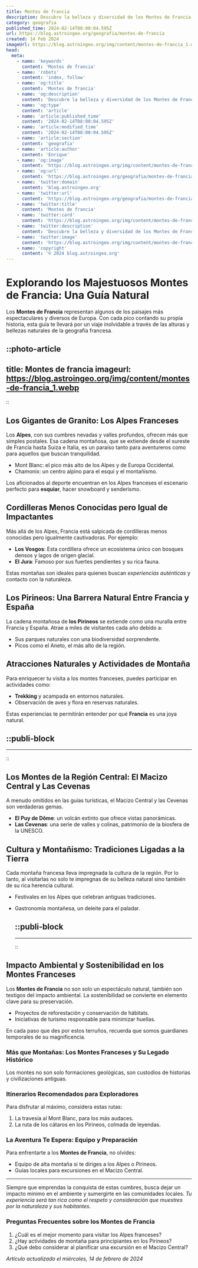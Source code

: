 ```yaml
---
title: Montes de francia
description: Descubre la belleza y diversidad de los Montes de Francia. Explora paisajes fascinantes, senderos escondidos y la rica historia natural.
category: geografia
published_time: 2024-02-14T08:00:04.595Z
url: https://blog.astroingeo.org/geografia/montes-de-francia
created: 14 Feb 2024
imageUrl: https://blog.astroingeo.org/img/content/montes-de-francia_1.webp
head:
  meta:
    - name: 'keywords'
      content: 'Montes de francia'
    - name: 'robots'
      content: 'index, follow'
    - name: 'og:title'
      content: 'Montes de francia'
    - name: 'og:description'
      content: 'Descubre la belleza y diversidad de los Montes de Francia. Explora paisajes fascinantes, senderos escondidos y la rica historia natural.'
    - name: 'og:type'
      content: 'article'
    - name: 'article:published_time'
      content: '2024-02-14T08:00:04.595Z'
    - name: 'article:modified_time'
      content: '2024-02-14T08:00:04.595Z'
    - name: 'article:section'
      content: 'geografia'
    - name: 'article:author'
      content: 'Enrique'
    - name: 'og:image'
      content: 'https://blog.astroingeo.org/img/content/montes-de-francia_1.webp'
    - name: 'og:url'
      content: 'https://blog.astroingeo.org/geografia/montes-de-francia'
    - name: 'twitter:domain'
      content: 'blog.astroingeo.org'
    - name: 'twitter:url'
      content: 'https://blog.astroingeo.org/geografia/montes-de-francia'
    - name: 'twitter:title'
      content: 'Montes de francia'
    - name: 'twitter:card'
      content: 'https://blog.astroingeo.org/img/content/montes-de-francia_1.webp'
    - name: 'twitter:description'
      content: 'Descubre la belleza y diversidad de los Montes de Francia. Explora paisajes fascinantes, senderos escondidos y la rica historia natural.'
    - name: 'twitter:image'
      content: 'https://blog.astroingeo.org/img/content/montes-de-francia_1.webp'
    - name: 'copyright'
      content: '© 2024 blog.astroingeo.org'
---
```

# Explorando los Majestuosos Montes de Francia: Una Guía Natural

Los **Montes de Francia** representan algunos de los paisajes más espectaculares y diversos de Europa. Con cada pico contando su propia historia, esta guía te llevará por un viaje inolvidable a través de las alturas y bellezas naturales de la geografía francesa.


::photo-article
---
title: Montes de francia
imageurl: https://blog.astroingeo.org/img/content/montes-de-francia_1.webp
---
::


## Los Gigantes de Granito: Los Alpes Franceses
Los **Alpes**, con sus cumbres nevadas y valles profundos, ofrecen más que simples postales. Esa cadena montañosa, que se extiende desde el sureste de Francia hasta Suiza e Italia, es un paraíso tanto para aventureros como para aquellos que buscan tranquilidad.

- Mont Blanc: el pico más alto de los Alpes y de Europa Occidental.
- Chamonix: un centro alpino para el esquí y el montañismo.

Los aficionados al deporte encuentran en los Alpes franceses el escenario perfecto para **esquiar**, hacer snowboard y senderismo.

## Cordilleras Menos Conocidas pero Igual de Impactantes
Más allá de los Alpes, Francia está salpicada de cordilleras menos conocidas pero igualmente cautivadoras. Por ejemplo:

- **Los Vosgos**: Esta cordillera ofrece un ecosistema único con bosques densos y lagos de origen glacial.
- **El Jura**: Famoso por sus fuertes pendientes y su rica fauna.

Estas montañas son ideales para quienes buscan *experiencias auténticas* y contacto con la naturaleza.

## Los Pirineos: Una Barrera Natural Entre Francia y España
La cadena montañosa de **los Pirineos** se extiende como una muralla entre Francia y España. Atrae a miles de visitantes cada año debido a:

- Sus parques naturales con una biodiversidad sorprendente.
- Picos como el Aneto, el más alto de la región.

## Atracciones Naturales y Actividades de Montaña
Para enriquecer tu visita a los montes franceses, puedes participar en actividades como:

- **Trekking** y acampada en entornos naturales.
- Observación de aves y flora en reservas naturales.

Estas experiencias te permitirán entender por qué **Francia** es una joya natural.


  ::publi-block
  ---
  ---
  ::
  
  
## Los Montes de la Región Central: El Macizo Central y Las Cevenas
A menudo omitidos en las guías turísticas, el Macizo Central y las Cevenas son verdaderas gemas.

- **El Puy de Dôme**: un volcán extinto que ofrece vistas panorámicas.
- **Las Cevenas**: una serie de valles y colinas, patrimonio de la biosfera de la UNESCO.

## Cultura y Montañismo: Tradiciones Ligadas a la Tierra
Cada montaña francesa lleva impregnada la cultura de la región. Por lo tanto, al visitarlas no solo te impregnas de su belleza natural sino también de su rica herencia cultural.

- Festivales en los Alpes que celebran antiguas tradiciones.
- Gastronomía montañesa, un deleite para el paladar.


  ::publi-block
  ---
  ---
  ::
  
  
## Impacto Ambiental y Sostenibilidad en los Montes Franceses
Los **Montes de Francia** no son solo un espectáculo natural, también son testigos del impacto ambiental. La sostenibilidad se convierte en elemento clave para su preservación.

- Proyectos de reforestación y conservación de hábitats.
- Iniciativas de turismo responsable para minimizar huellas.

En cada paso que des por estos terruños, recuerda que somos guardianes temporales de su magnificencia.

### Más que Montañas: Los Montes Franceses y Su Legado Histórico
Los montes no son solo formaciones geológicas, son custodios de historias y civilizaciones antiguas.

### Itinerarios Recomendados para Exploradores
Para disfrutar al máximo, considera estas rutas:

1. La travesía al Mont Blanc, para los más audaces.
2. La ruta de los cátaros en los Pirineos, colmada de leyendas.

### La Aventura Te Espera: Equipo y Preparación
Para enfrentarte a los **Montes de Francia**, no olvides:

- Equipo de alta montaña si te diriges a los Alpes o Pirineos.
- Guías locales para excursiones en el Macizo Central.

---
Siempre que emprendas la conquista de estas cumbres, busca dejar un impacto mínimo en el ambiente y sumergirte en las comunidades locales. *Tu experiencia será tan rica como el respeto y consideración que muestres por la naturaleza y sus habitantes*.

### Preguntas Frecuentes sobre los Montes de Francia

1. ¿Cuál es el mejor momento para visitar los Alpes franceses?
2. ¿Hay actividades de montaña para principiantes en los Pirineos?
3. ¿Qué debo considerar al planificar una excursión en el Macizo Central?

_Artículo actualizado el miércoles, 14 de febrero de 2024_